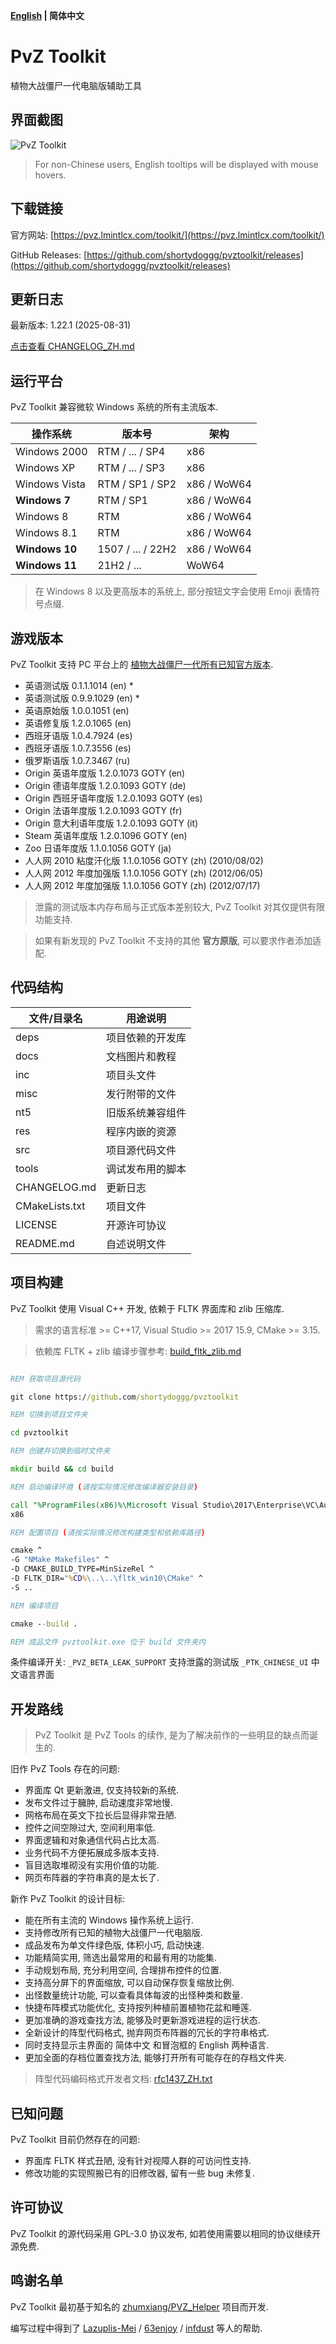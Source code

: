 **[English](./README.md) | 简体中文**

# PvZ Toolkit

植物大战僵尸一代电脑版辅助工具

## 界面截图

![PvZ Toolkit](https://github.com/shortydoggg/pvztoolkit/raw/master/docs/pvztoolkit_zh.gif)

> For non-Chinese users, English tooltips will be displayed with mouse hovers.

## 下载链接

官方网站: [https://pvz.lmintlcx.com/toolkit/](https://pvz.lmintlcx.com/toolkit/)

GitHub Releases: [https://github.com/shortydoggg/pvztoolkit/releases](https://github.com/shortydoggg/pvztoolkit/releases)

## 更新日志

最新版本: 1.22.1 (2025-08-31)

[点击查看 CHANGELOG_ZH.md](https://github.com/shortydoggg/pvztoolkit/blob/master/CHANGELOG_ZH.md)

## 运行平台

PvZ Toolkit 兼容微软 Windows 系统的所有主流版本.

| 操作系统       | 版本号            | 架构        |
| -------------- | ----------------- | ----------- |
| Windows 2000   | RTM / ... / SP4   | x86         |
| Windows XP     | RTM / ... / SP3   | x86         |
| Windows Vista  | RTM / SP1 / SP2   | x86 / WoW64 |
| **Windows 7**  | RTM / SP1         | x86 / WoW64 |
| Windows 8      | RTM               | x86 / WoW64 |
| Windows 8.1    | RTM               | x86 / WoW64 |
| **Windows 10** | 1507 / ... / 22H2 | x86 / WoW64 |
| **Windows 11** | 21H2 / ...        | WoW64       |

> 在 Windows 8 以及更高版本的系统上, 部分按钮文字会使用 Emoji 表情符号点缀.

## 游戏版本

PvZ Toolkit 支持 PC 平台上的 [植物大战僵尸一代所有已知官方版本](https://pvz.lmintlcx.com/download/).

- 英语测试版 0.1.1.1014 (en) \*
- 英语测试版 0.9.9.1029 (en) \*
- 英语原始版 1.0.0.1051 (en)
- 英语修复版 1.2.0.1065 (en)
- 西班牙语版 1.0.4.7924 (es)
- 西班牙语版 1.0.7.3556 (es)
- 俄罗斯语版 1.0.7.3467 (ru)
- Origin 英语年度版 1.2.0.1073 GOTY (en)
- Origin 德语年度版 1.2.0.1093 GOTY (de)
- Origin 西班牙语年度版 1.2.0.1093 GOTY (es)
- Origin 法语年度版 1.2.0.1093 GOTY (fr)
- Origin 意大利语年度版 1.2.0.1093 GOTY (it)
- Steam 英语年度版 1.2.0.1096 GOTY (en)
- Zoo 日语年度版 1.1.0.1056 GOTY (ja)
- 人人网 2010 粘度汗化版 1.1.0.1056 GOTY (zh) (2010/08/02)
- 人人网 2012 年度加强版 1.1.0.1056 GOTY (zh) (2012/06/05)
- 人人网 2012 年度加强版 1.1.0.1056 GOTY (zh) (2012/07/17)

> 泄露的测试版本内存布局与正式版本差别较大, PvZ Toolkit 对其仅提供有限功能支持.

> 如果有新发现的 PvZ Toolkit 不支持的其他 **官方原版**, 可以要求作者添加适配.

## 代码结构

| 文件/目录名    | 用途说明         |
| -------------- | ---------------- |
| deps           | 项目依赖的开发库 |
| docs           | 文档图片和教程   |
| inc            | 项目头文件       |
| misc           | 发行附带的文件   |
| nt5            | 旧版系统兼容组件 |
| res            | 程序内嵌的资源   |
| src            | 项目源代码文件   |
| tools          | 调试发布用的脚本 |
| CHANGELOG.md   | 更新日志         |
| CMakeLists.txt | 项目文件         |
| LICENSE        | 开源许可协议     |
| README.md      | 自述说明文件     |

## 项目构建

PvZ Toolkit 使用 Visual C++ 开发, 依赖于 FLTK 界面库和 zlib 压缩库.

> 需求的语言标准 >= C++17, Visual Studio >= 2017 15.9, CMake >= 3.15.

> 依赖库 FLTK + zlib 编译步骤参考: [build_fltk_zlib.md](https://github.com/shortydoggg/pvztoolkit/blob/master/deps/build_fltk_zlib.md)

```bat

REM 获取项目源代码

git clone https://github.com/shortydoggg/pvztoolkit

REM 切换到项目文件夹

cd pvztoolkit

REM 创建并切换到临时文件夹

mkdir build && cd build

REM 启动编译环境 (请按实际情况修改编译器安装目录)

call "%ProgramFiles(x86)%\Microsoft Visual Studio\2017\Enterprise\VC\Auxiliary\Build\vcvarsall.bat" ^
x86

REM 配置项目 (请按实际情况修改构建类型和依赖库路径)

cmake ^
-G "NMake Makefiles" ^
-D CMAKE_BUILD_TYPE=MinSizeRel ^
-D FLTK_DIR="%CD%\..\..\fltk_win10\CMake" ^
-S ..

REM 编译项目

cmake --build .

REM 成品文件 pvztoolkit.exe 位于 build 文件夹内

```

条件编译开关:
`_PVZ_BETA_LEAK_SUPPORT` 支持泄露的测试版
`_PTK_CHINESE_UI` 中文语言界面

## 开发路线

> PvZ Toolkit 是 PvZ Tools 的续作, 是为了解决前作的一些明显的缺点而诞生的.

旧作 PvZ Tools 存在的问题:

- 界面库 Qt 更新激进, 仅支持较新的系统.
- 发布文件过于臃肿, 启动速度非常地慢.
- 网格布局在英文下拉长后显得非常丑陋.
- 控件之间空隙过大, 空间利用率低.
- 界面逻辑和对象通信代码占比太高.
- 业务代码不方便拓展成多版本支持.
- 盲目选取堆砌没有实用价值的功能.
- 网页布阵器的字符串真的是太长了.

新作 PvZ Toolkit 的设计目标:

- 能在所有主流的 Windows 操作系统上运行.
- 支持修改所有已知的植物大战僵尸一代电脑版.
- 成品发布为单文件绿色版, 体积小巧, 启动快速.
- 功能精简实用, 筛选出最常用的和最有用的功能集.
- 手动规划布局, 充分利用空间, 合理排布控件的位置.
- 支持高分屏下的界面缩放, 可以自动保存恢复缩放比例.
- 出怪数量统计功能, 可以查看具体每波的出怪种类和数量.
- 快捷布阵模式功能优化, 支持按列种植前置植物花盆和睡莲.
- 更加准确的游戏查找方法, 能够及时更新游戏进程的运行状态.
- 全新设计的阵型代码格式, 抛弃网页布阵器的冗长的字符串格式.
- 同时支持显示主界面的 简体中文 和冒泡框的 English 两种语言.
- 更加全面的存档位置查找方法, 能够打开所有可能存在的存档文件夹.

> 阵型代码编码格式开发者文档: [rfc1437_ZH.txt](https://github.com/shortydoggg/pvztoolkit/blob/master/docs/rfc1437_ZH.txt)

## 已知问题

PvZ Toolkit 目前仍然存在的问题:

- 界面库 FLTK 样式丑陋, 没有针对视障人群的可访问性支持.
- 修改功能的实现照搬已有的旧修改器, 留有一些 bug 未修复.

## 许可协议

PvZ Toolkit 的源代码采用 GPL-3.0 协议发布, 如若使用需要以相同的协议继续开源免费.

## 鸣谢名单

PvZ Toolkit 最初基于知名的 [zhumxiang/PVZ_Helper](https://github.com/zhumxiang/PVZ_Helper) 项目而开发.

编写过程中得到了 [Lazuplis-Mei](https://github.com/Lazuplis-Mei) / [63enjoy](https://github.com/63enjoy) / [infdust](https://github.com/infdust) 等人的帮助.
